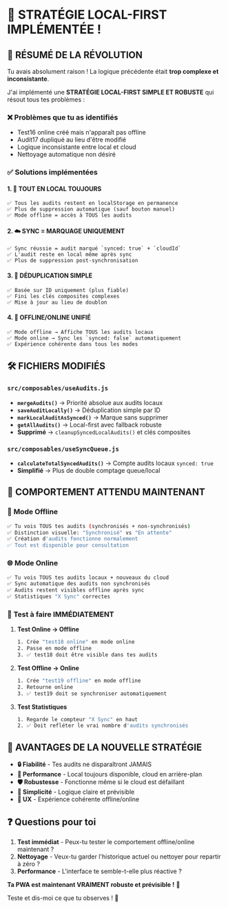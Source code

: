 # 🎉 STRATÉGIE LOCAL-FIRST IMPLÉMENTÉE !

## 🎯 **RÉSUMÉ DE LA RÉVOLUTION**

Tu avais absolument raison ! La logique précédente était **trop complexe et inconsistante**. 

J'ai implémenté une **STRATÉGIE LOCAL-FIRST SIMPLE ET ROBUSTE** qui résout tous tes problèmes :

### ❌ **Problèmes que tu as identifiés**
- Test16 online créé mais n'apparaît pas offline
- Audit17 dupliqué au lieu d'être modifié  
- Logique inconsistante entre local et cloud
- Nettoyage automatique non désiré

### ✅ **Solutions implémentées**

#### 1. **💾 TOUT EN LOCAL TOUJOURS**
```
✅ Tous les audits restent en localStorage en permanence
✅ Plus de suppression automatique (sauf bouton manuel)
✅ Mode offline = accès à TOUS les audits
```

#### 2. **☁️ SYNC = MARQUAGE UNIQUEMENT** 
```
✅ Sync réussie = audit marqué `synced: true` + `cloudId`
✅ L'audit reste en local même après sync
✅ Plus de suppression post-synchronisation
```

#### 3. **🔄 DÉDUPLICATION SIMPLE**
```
✅ Basée sur ID uniquement (plus fiable)
✅ Fini les clés composites complexes
✅ Mise à jour au lieu de doublon
```

#### 4. **📱 OFFLINE/ONLINE UNIFIÉ**
```
✅ Mode offline → Affiche TOUS les audits locaux
✅ Mode online → Sync les `synced: false` automatiquement
✅ Expérience cohérente dans tous les modes
```

## 🛠️ **FICHIERS MODIFIÉS**

### `src/composables/useAudits.js`
- **`mergeAudits()`** → Priorité absolue aux audits locaux
- **`saveAuditLocally()`** → Déduplication simple par ID
- **`markLocalAuditAsSynced()`** → Marque sans supprimer
- **`getAllAudits()`** → Local-first avec fallback robuste
- **Supprimé** → `cleanupSyncedLocalAudits()` et clés composites

### `src/composables/useSyncQueue.js`  
- **`calculateTotalSyncedAudits()`** → Compte audits locaux `synced: true`
- **Simplifié** → Plus de double comptage queue/local

## 🎯 **COMPORTEMENT ATTENDU MAINTENANT**

### 📱 **Mode Offline**
```bash
✅ Tu vois TOUS tes audits (synchronisés + non-synchronisés)
✅ Distinction visuelle: "Synchronisé" vs "En attente"
✅ Création d'audits fonctionne normalement
✅ Tout est disponible pour consultation
```

### 🌐 **Mode Online**
```bash
✅ Tu vois TOUS tes audits locaux + nouveaux du cloud
✅ Sync automatique des audits non synchronisés
✅ Audits restent visibles offline après sync
✅ Statistiques "X Sync" correctes
```

### 🔧 **Test à faire IMMÉDIATEMENT**

1. **Test Online → Offline**
   ```bash
   1. Crée "test18 online" en mode online
   2. Passe en mode offline  
   3. ✅ test18 doit être visible dans tes audits
   ```

2. **Test Offline → Online**
   ```bash
   1. Crée "test19 offline" en mode offline
   2. Retourne online
   3. ✅ test19 doit se synchroniser automatiquement
   ```

3. **Test Statistiques**
   ```bash
   1. Regarde le compteur "X Sync" en haut
   2. ✅ Doit refléter le vrai nombre d'audits synchronisés
   ```

## 🎊 **AVANTAGES DE LA NOUVELLE STRATÉGIE**

- **🔒 Fiabilité** - Tes audits ne disparaîtront JAMAIS
- **🚄 Performance** - Local toujours disponible, cloud en arrière-plan
- **🛡️ Robustesse** - Fonctionne même si le cloud est défaillant  
- **🧠 Simplicité** - Logique claire et prévisible
- **📱 UX** - Expérience cohérente offline/online

## ❓ **Questions pour toi**

1. **Test immédiat** - Peux-tu tester le comportement offline/online maintenant ?
2. **Nettoyage** - Veux-tu garder l'historique actuel ou nettoyer pour repartir à zéro ?
3. **Performance** - L'interface te semble-t-elle plus réactive ?

**Ta PWA est maintenant VRAIMENT robuste et prévisible !** 🚀

Teste et dis-moi ce que tu observes ! 🧪
